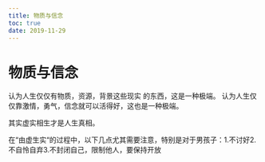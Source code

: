 ```yaml
---
title: 物质与信念
toc: true
date: 2019-11-29
---
```

# 物质与信念

认为人生仅仅有物质，资源，背景这些现实 的东西，这是一种极端。
认为人生仅仅靠激情，勇气，信念就可以活得好，这也是一种极端。

其实虚实相生才是人生真相。

在“由虚生实“的过程中，以下几点尤其需要注意，特别是对于男孩子：1.不讨好2.不自怜自弃3.不封闭自己，限制他人，要保持开放
